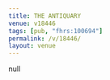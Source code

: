 ```yaml
---
title: THE ANTIQUARY
venue: v18446
tags: [pub, "fhrs:100694"]
permalink: /v/18446/
layout: venue
---
```

null